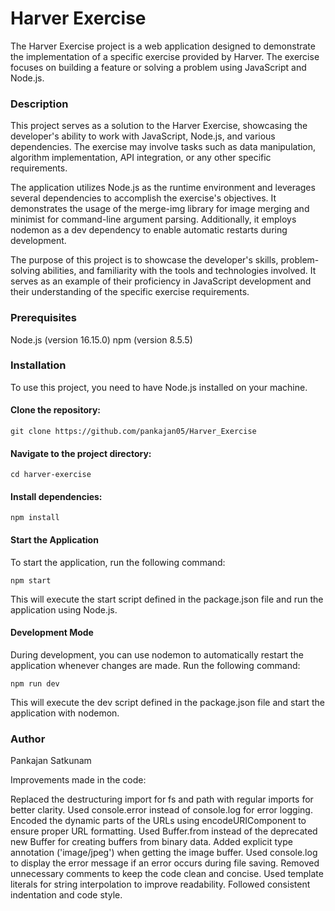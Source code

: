 #  Harver Exercise
The Harver Exercise project is a web application designed to demonstrate the implementation of a specific exercise provided by Harver. The exercise focuses on building a feature or solving a problem using JavaScript and Node.js.


### Description
This project serves as a solution to the Harver Exercise, showcasing the developer's ability to work with JavaScript, Node.js, and various dependencies. The exercise may involve tasks such as data manipulation, algorithm implementation, API integration, or any other specific requirements.

The application utilizes Node.js as the runtime environment and leverages several dependencies to accomplish the exercise's objectives. It demonstrates the usage of the merge-img library for image merging and minimist for command-line argument parsing. Additionally, it employs nodemon as a dev dependency to enable automatic restarts during development.

The purpose of this project is to showcase the developer's skills, problem-solving abilities, and familiarity with the tools and technologies involved. It serves as an example of their proficiency in JavaScript development and their understanding of the specific exercise requirements.

### Prerequisites
   Node.js (version 16.15.0)
   npm (version 8.5.5)

### Installation
To use this project, you need to have Node.js installed on your machine.

#### Clone the repository:

```
git clone https://github.com/pankajan05/Harver_Exercise
```

#### Navigate to the project directory:

```
cd harver-exercise
```

#### Install dependencies:

```
npm install
```

#### Start the Application
To start the application, run the following command:

```
npm start
```

This will execute the start script defined in the package.json file and run the application using Node.js.

#### Development Mode
During development, you can use nodemon to automatically restart the application whenever changes are made. Run the following command:

```
npm run dev
```
This will execute the dev script defined in the package.json file and start the application with nodemon.

### Author
Pankajan Satkunam








Improvements made in the code:

   Replaced the destructuring import for fs and path with regular imports for better clarity.
   Used console.error instead of console.log for error logging.
   Encoded the dynamic parts of the URLs using encodeURIComponent to ensure proper URL formatting.
   Used Buffer.from instead of the deprecated new Buffer for creating buffers from binary data.
   Added explicit type annotation ('image/jpeg') when getting the image buffer.
   Used console.log to display the error message if an error occurs during file saving.
   Removed unnecessary comments to keep the code clean and concise.
   Used template literals for string interpolation to improve readability.
   Followed consistent indentation and code style.
